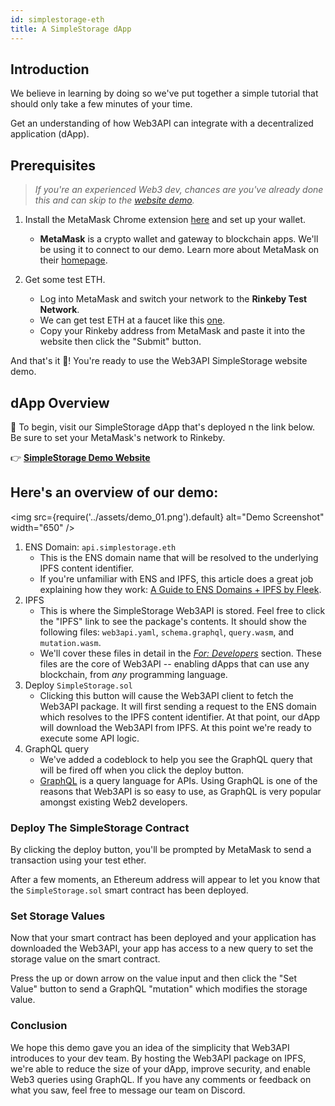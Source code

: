 ```yaml
---
id: simplestorage-eth
title: A SimpleStorage dApp
---
```


## **Introduction**

We believe in learning by doing so we've put together a simple tutorial that should only take a few minutes of your time.

Get an understanding of how Web3API can integrate with a decentralized application (dApp).

## **Prerequisites**

> _If you're an experienced Web3 dev, chances are you've already done this and can skip to the [website demo](#website-demo)._

1. Install the MetaMask Chrome extension [here](https://chrome.google.com/webstore/detail/metamask/nkbihfbeogaeaoehlefnkodbefgpgknn) and set up your wallet.<br/>

   - **MetaMask** is a crypto wallet and gateway to blockchain apps. We'll be using it to connect to our demo. Learn more about MetaMask on their [homepage](https://metamask.io/).

2. Get some test ETH.<br/>

   - Log into MetaMask and switch your network to the **Rinkeby Test Network**.
   - We can get test ETH at a faucet like this [one](http://rinkeby-faucet.com/).
   - Copy your Rinkeby address from MetaMask and paste it into the website then click the "Submit" button.

And that's it 🎉! You're ready to use the Web3API SimpleStorage website demo.

## **dApp Overview**

🏁 To begin, visit our SimpleStorage dApp that's deployed n the link below. Be sure to set your MetaMask's network to Rinkeby.<br/>

👉 [**SimpleStorage Demo Website**](https://demo.simplestorage.web3api.dev)

## **Here's an overview of our demo:**

<img
src={require('../assets/demo_01.png').default}
alt="Demo Screenshot"
width="650"
/>

1. ENS Domain: `api.simplestorage.eth`
   - This is the ENS domain name that will be resolved to the underlying IPFS content identifier.
   - If you're unfamiliar with ENS and IPFS, this article does a great job explaining how they work: [A Guide to ENS Domains + IPFS by Fleek](https://medium.com/fleek/guide-ens-domains-ipfs-ethereum-name-service-26d6092cfadf).
2. IPFS
   - This is where the SimpleStorage Web3API is stored. Feel free to click the "IPFS" link to see the package's contents. It should show the following files: `web3api.yaml`, `schema.graphql`, `query.wasm`, and `mutation.wasm`.
   - We'll cover these files in detail in the [_For: Developers_](/#for-developers) section. These files are the core of Web3API -- enabling dApps that can use any blockchain, from _any_ programming language.
3. Deploy `SimpleStorage.sol`
   - Clicking this button will cause the Web3API client to fetch the Web3API package. It will first sending a request to the ENS domain which resolves to the IPFS content identifier. At that point, our dApp will download the Web3API from IPFS. At this point we're ready to execute some API logic.
4. GraphQL query
   - We've added a codeblock to help you see the GraphQL query that will be fired off when you click the deploy button.
   - [GraphQL](https://graphql.org/) is a query language for APIs. Using GraphQL is one of the reasons that Web3API is so easy to use, as GraphQL is very popular amongst existing Web2 developers.

### **Deploy The SimpleStorage Contract**

By clicking the deploy button, you'll be prompted by MetaMask to send a transaction using your test ether.

After a few moments, an Ethereum address will appear to let you know that the `SimpleStorage.sol` smart contract has been deployed.

### **Set Storage Values**

Now that your smart contract has been deployed and your application has downloaded the Web3API, your app has access to a new query to set the storage value on the smart contract.

Press the up or down arrow on the value input and then click the "Set Value" button to send a GraphQL "mutation" which modifies the storage value.

### **Conclusion**

We hope this demo gave you an idea of the simplicity that Web3API introduces to your dev team. By hosting the Web3API package on IPFS, we're able to reduce the size of your dApp, improve security, and enable Web3 queries using GraphQL. If you have any comments or feedback on what you saw, feel free to message our team on Discord.
